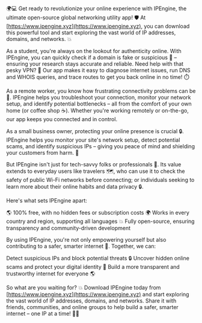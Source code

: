 🌍💻 Get ready to revolutionize your online experience with IPEngine, the ultimate open-source global networking utility app! 🛡️ At [https://www.ipengine.xyz](https://www.ipengine.xyz), you can download this powerful tool and start exploring the vast world of IP addresses, domains, and networks. 💥

As a student, you're always on the lookout for authenticity online. With IPEngine, you can quickly check if a domain is fake or suspicious 🤔 – ensuring your research stays accurate and reliable. Need help with that pesky VPN? 🔧 Our app makes it easy to diagnose internet issues, run DNS and WHOIS queries, and trace routes to get you back online in no time! ⏱️

As a remote worker, you know how frustrating connectivity problems can be 🤯. IPEngine helps you troubleshoot your connection, monitor your network setup, and identify potential bottlenecks – all from the comfort of your own home (or coffee shop ☕️). Whether you're working remotely or on-the-go, our app keeps you connected and in control.

As a small business owner, protecting your online presence is crucial 🔒. IPEngine helps you monitor your site's network setup, detect potential scams, and identify suspicious IPs – giving you peace of mind and shielding your customers from harm. 💪

But IPEngine isn't just for tech-savvy folks or professionals 👥. Its value extends to everyday users like travelers 🗺️, who can use it to check the safety of public Wi-Fi networks before connecting; or individuals seeking to learn more about their online habits and data privacy 🔒.

Here's what sets IPEngine apart:

🌎 100% free, with no hidden fees or subscription costs
🌍 Works in every country and region, supporting all languages
💥 Fully open-source, ensuring transparency and community-driven development

By using IPEngine, you're not only empowering yourself but also contributing to a safer, smarter internet 🚀. Together, we can:

Detect suspicious IPs and block potential threats 🔒
Uncover hidden online scams and protect your digital identity 💸
Build a more transparent and trustworthy internet for everyone 🌎

So what are you waiting for? 💥 Download IPEngine today from [https://www.ipengine.xyz](https://www.ipengine.xyz) and start exploring the vast world of IP addresses, domains, and networks. Share it with friends, communities, and online groups to help build a safer, smarter internet – one IP at a time! 🔗💥